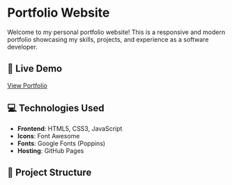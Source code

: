 # Portfolio Website

Welcome to my personal portfolio website! This is a responsive and modern portfolio showcasing my skills, projects, and experience as a software developer.

## 🚀 Live Demo
[View Portfolio](https://yourusername.github.io/portfolio-website)

## 💻 Technologies Used
- **Frontend**: HTML5, CSS3, JavaScript
- **Icons**: Font Awesome
- **Fonts**: Google Fonts (Poppins)
- **Hosting**: GitHub Pages

## 📁 Project Structure
